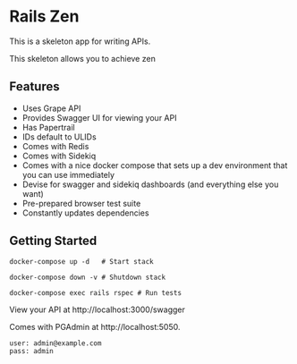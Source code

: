 # Rails Zen

This is a skeleton app for writing APIs.

This skeleton allows you to achieve zen

## Features

- Uses Grape API
- Provides Swagger UI for viewing your API
- Has Papertrail
- IDs default to ULIDs
- Comes with Redis
- Comes with Sidekiq
- Comes with a nice docker compose that sets up a dev environment that you can use immediately
- Devise for swagger and sidekiq dashboards (and everything else you want)
- Pre-prepared browser test suite
- Constantly updates dependencies

## Getting Started

```
docker-compose up -d   # Start stack
```

```
docker-compose down -v # Shutdown stack
```

```
docker-compose exec rails rspec # Run tests
```

View your API at http://localhost:3000/swagger

Comes with PGAdmin at http://localhost:5050.

```
user: admin@example.com
pass: admin
```
